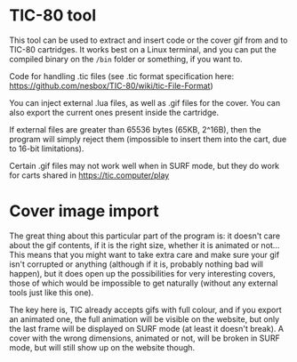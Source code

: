 # TIC-80 tool

This tool can be used to extract and insert code or the cover gif from and to TIC-80 cartridges. It works best on a Linux terminal, and you can put the compiled binary on the `/bin` folder or something, if you want to.

Code for handling .tic files (see .tic format specification
here: https://github.com/nesbox/TIC-80/wiki/tic-File-Format)

You can inject external .lua files, as well as .gif files
for the cover. You can also export the current ones present
inside the cartridge.

If external files are greater than 65536 bytes (65KB, 2^16B),
then the program will simply reject them (impossible to insert
them into the cart, due to 16-bit limitations).

Certain .gif files may not work well when in SURF mode, but
they do work for carts shared in https://tic.computer/play

# Cover image import

The great thing about this particular part of the program is: it doesn't care
about the gif contents, if it is the right size, whether it is animated or not...
This means that you might want to take extra care and make sure your gif isn't
corrupted or anything (although if it is, probably nothing bad will happen), but
it does open up the possibilities for very interesting covers, those of which would
be impossible to get naturally (without any external tools just like this one).
	
The key here is, TIC already accepts gifs with full colour, and if you export an
animated one, the full animation will be visible on the website, but only the last
frame will be displayed on SURF mode (at least it doesn't break). A cover with the
wrong dimensions, animated or not, will be broken in SURF mode, but will still
show up on the website though.
